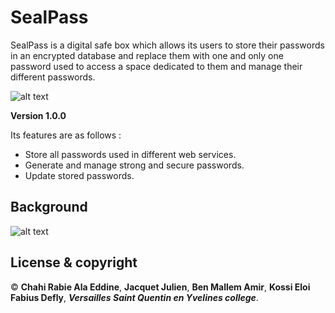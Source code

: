 # SealPass #

SealPass is a digital safe box which allows its users to store their passwords in an encrypted database and replace 
them with one and only one password used to access a space dedicated to them and manage their different passwords.

![alt text](http://ala-eddine-chahi.fr/pass.gif)

**Version 1.0.0**

Its features are as follows :

* Store all passwords used in different web services.
* Generate and manage strong and secure passwords.
* Update stored passwords.

## Background

![alt text](http://ala-eddine-chahi.fr/seal)

## License & copyright

© **Chahi Rabie Ala Eddine**, **Jacquet Julien**, **Ben Mallem Amir**, **Kossi Eloi Fabius Defly**, ***Versailles Saint Quentin en Yvelines college***.
